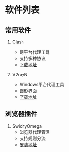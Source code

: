 # 软件列表

## 常用软件
1. Clash
   - 跨平台代理工具
   - 支持多种协议
   - [下载地址](https://example.com)
   
2. V2rayN
   - Windows平台代理工具
   - 图形界面
   - [下载地址](https://example.com)

## 浏览器插件
1. SwichyOmega
   - 浏览器代理管理
   - 支持规则分流
   - [安装地址](https://example.com) 